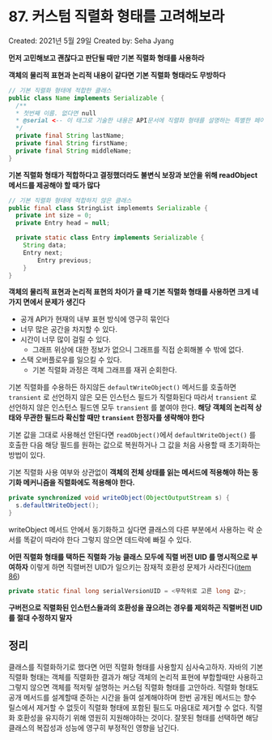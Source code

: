 # 87. 커스텀 직렬화 형태를 고려해보라

Created: 2021년 5월 29일
Created by: Seha Jyang

**먼저 고민해보고 괜찮다고 판단될 때만 기본 직렬화 형태를 사용하라**

**객체의 물리적 표현과 논리적 내용이 같다면 기본 직렬화 형태라도 무방하다**

```java
// 기본 직렬화 형태에 적합한 클래스
public class Name implements Serializable {
  /**
  * 첫번째 이름. 없다면 null
  * @serial <-- 이 태그로 기술한 내용은 API문서에 직렬화 형태를 설명하는 특별한 페이지에 기록됨
  */ 
  private final String lastName;
  private final String firstName;
  private final String middleName;
}
```

**기본 직렬화 형태가 적합하다고 결정했더라도 불변식 보장과 보안을 위해 readObject 메서드를 제공해야 할 때가 많다** 

```java
// 기본 직렬화 형태에 적합하지 않은 클래스
public final class StringList implememts Serializable {
  private int size = 0;
  private Entry head = null;

  private static class Entry implements Serializable {
    String data;
    Entry next;
		Entry previous;
	}
}
```

**객체의 물리적 표현과 논리적 표현의 차이가 클 때 기본 직렬화 형태를 사용하면 크게 네가지 면에서 문제가 생긴다**

- 공개 API가 현재의 내부 표현 방식에 영구히 묶인다
- 너무 많은 공간을 차지할 수 있다.
- 시간이 너무 많이 걸릴 수 있다.
    - 그래프 위상에 대한 정보가 없으니 그래프를 직접 순회해볼 수 밖에 없다.
- 스택 오버플로우를 일으킬 수 있다.
    - 기본 직렬화 과정은 객체 그래프를 재귀 순회한다.

기본 직렬화를 수용하든 하지않든 `defaultWriteObject()` 메서드를 호출하면 `transient` 로 선언하지 않은 모든 인스턴스 필드가 직렬화된다 따라서 `transient` 로 선언하지 않은 인스턴스 필드엔 모두 `transient` 를 붙여야 한다. **해당 객체의 논리적 상태와 무관한 필드라 확신할 때만 `transient` 한정자를 생략해야 한다**

기본 값을 그대로 사용해선 안된다면 `readObject()`에서 `defaultWriteObject()` 를 호출한 다음 해당 필드를 원하는 값으로 복원하거나 그 값을 처음 사용할 때 초기화하는 방법이 있다.

기본 직렬화 사용 여부와 상관없이 **객체의 전체 상태를 읽는 메서드에 적용해야 하는 동기화 메커니즘을 직렬화에도 적용해야 한다.**

```java
private synchronized void writeObject(ObjectOutputStream s) {
  s.defaultWriteObject();
}
```

writeObject 메서드 안에서 동기화하고 싶다면 클래스의 다른 부분에서 사용하는 락 순서를 똑같이 따라야 한다 그렇지 않으면 데드락에 빠질 수 있다.

**어떤 직렬화 형태를 택하든 직렬화 가능 클래스 모두에 직렬 버전 UID 를 명시적으로 부여하자** 이렇게 하면 직렬버전 UID가 일으키는 잠재적 호환성 문제가 사라진다([item 86](86%20Serializable%20%E1%84%8B%E1%85%B3%E1%86%AF%20%E1%84%80%E1%85%AE%E1%84%92%E1%85%A7%E1%86%AB%E1%84%92%E1%85%A1%E1%86%AF%E1%84%8C%E1%85%B5%E1%84%82%E1%85%B3%E1%86%AB%20%E1%84%89%E1%85%B5%E1%86%AB%E1%84%8C%E1%85%AE%E1%86%BC%E1%84%92%E1%85%B5%20%E1%84%80%E1%85%A7%E1%86%AF%E1%84%8C%E1%85%A5%E1%86%BC%E1%84%92%201396d608edee4fc7bcadc57f2ed2685d.md))

```java
private static final long serialVersionUID = <무작위로 고른 long 값>;
```

**구버전으로 직렬화된 인스턴스들과의 호환성을 끊으려는 경우를 제외하곤 직렬버전 UID를 절대 수정하지 말자**

## 정리

클래스를 직렬화하기로 했다면 어떤 직렬화 형태를 사용할지 심사숙고하자. 자바의 기본 직렬화 형태는 객체를 직렬화한 결과가 해당 객체의 논리적 표현에 부합할때만 사용하고 그렇지 않으면 객체를 적저맇 설명하는 커스텀 직렬화 형태를 고안하라. 직렬화 형태도 공개 메서드를 설계할때 준하는 시간을 들여 설계해야하며 한번 공개된 메서드는 향수 릴스에서 제거할 수 없듯이 직렬화 형태에 포함된 필드도 마음대로 제거할 수 없다. 직렬화 호환성을 유지하기 위해 영원히 지원해야하는 것이다. 잘못된 형태를 선택하면 해당 클래스의 복잡성과 성능에 영구히 부정적인 영향을 남긴다.